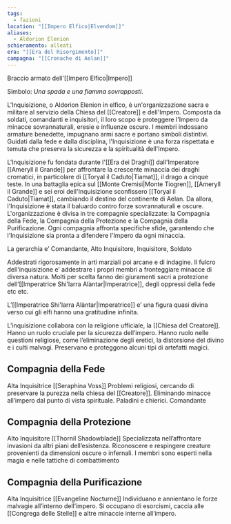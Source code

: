 ```yaml
---
tags:
  - fazioni
location: "[[Impero Elfico|Elvendom]]"
aliases:
  - Aldorion Elenion
schieramento: alleati
era: "[[Era del Risorgimento]]"
campagna: "[[Cronache di Aelan]]"
---
```

Braccio armato dell'[[Impero Elfico|Impero]]

Simbolo: _Una spada e una fiamma sovrapposti_. 

L'Inquisizione, o Aldorion Elenion in elfico, è un'organizzazione sacra e militare al servizio della Chiesa del [[Creatore]] e dell'Impero. Composta da soldati, comandanti e inquisitori, il loro scopo è proteggere l'Impero da minacce sovrannaturali, eresie e influenze oscure. I membri indossano armature benedette, impugnano armi sacre e portano simboli distintivi. Guidati dalla fede e dalla disciplina, l'Inquisizione è una forza rispettata e temuta che preserva la sicurezza e la spiritualità dell'Impero.

L'Inquisizione fu fondata durante l'[[Era dei Draghi]] dall'Imperatore [[Ameryll il Grande]] per affrontare la crescente minaccia dei draghi cromatici, in particolare di [[Toryal il Caduto|Tiamat]], il drago a cinque teste. In una battaglia epica sul [[Monte Cremisi|Monte Tiogren]], [[Ameryll il Grande]] e sei eroi dell'Inquisizione sconfissero [[Toryal il Caduto|Tiamat]], cambiando il destino del continente di Aelan. Da allora, l'Inquisizione è stata il baluardo contro forze sovrannaturali e oscure. L'organizzazione è divisa in tre compagnie specializzate: la Compagnia della Fede, la Compagnia della Protezione e la Compagnia della Purificazione. Ogni compagnia affronta specifiche sfide, garantendo che l'Inquisizione sia pronta a difendere l'Impero da ogni minaccia.

La gerarchia e’ Comandante, Alto Inquisitore, Inquisitore, Soldato

Addestrati rigorosamente in arti marziali poi arcane e di indagine. Il fulcro dell'inquisizione e’ addestrare i propri membri a fronteggiare minacce di diversa natura. Molti per scelta fanno dei giuramenti sacri a protezione dell’[[Imperatrice Shi'larra Alàntar|Imperatrice]], degli oppressi della fede etc etc. 

L’[[Imperatrice Shi'larra Alàntar|Imperatrice]] e’ una figura quasi divina verso cui gli elfi hanno una gratitudine infinita.

L’inquisizione collabora con la religione ufficiale, la [[Chiesa del Creatore]]. Hanno un ruolo cruciale per la sicurezza dell’impero. Hanno ruolo nelle questioni religiose, come l’eliminazione degli eretici, la distorsione del divino e i culti malvagi. Preservano e proteggono alcuni tipi di artefatti magici.

## Compagnia della Fede
Alta Inquisitrice [[Seraphina Voss]] 
Problemi religiosi, cercando di preservare la purezza nella chiesa del [[Creatore]]. Eliminando minacce all’impero dal punto di vista spirituale. Paladini e chierici. Comandante
## Compagnia della Protezione
Alto Inquisitore [[Thornil Shadowblade]]
Specializzata nell’affrontare invasioni da altri piani dell’esistenza. Riconoscere e respingere creature provenienti da dimensioni oscure o infernali. I membri sono esperti nella magia e nelle tattiche di combattimento
## Compagnia della Purificazione
Alta Inquisitrice [[Evangeline Nocturne]]
Individuano e annientano le forze malvagie all’interno dell’impero. Si occupano di esorcismi, caccia alle [[Congrega delle Stelle]] e altre minaccie interne all’impero.
